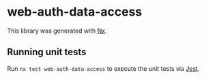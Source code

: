 # web-auth-data-access

This library was generated with [Nx](https://nx.dev).

## Running unit tests

Run `nx test web-auth-data-access` to execute the unit tests via [Jest](https://jestjs.io).
